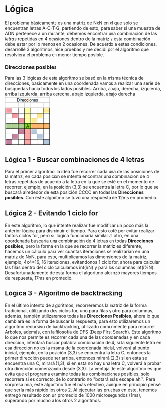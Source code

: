# Lógica

El problema básicamente es una matriz de NxN en el que solo se encuentran letras A-C-T-G, partiendo de esto, para saber si una muestra de ADN pertenece a un mutante, debemos encontrar una combinación de las _letras_ repetidas en 4 ocasiones dentro de la matriz y esta combinación debe estar por lo menos en 2 ocasiones.
De acuerdo a estas condiciones, desarrollé 3 algoritmos, hice pruebas y me decidí por el algoritmo que resolviera el problema en menor tiempo posible.

### Direcciones posibles
Para las 3 lógicas de este algoritmo se basó en la misma técnica de direcciones, basicamente en una coordenada vamos a realizar una serie de busquedas hacia todos los lados posibles.
Arriba, abajo, derecha, izquierda, arriba izquierda, arriba derecha, abajo izquierda, abajo derecha
![Direcciones](docs/direcciones.png)

## Lógica 1 - Buscar combinaciones de 4 letras
Para el primer algoritmo, la idea fue recorrer cada una de las posiciones de la matriz, en cada posición se intenta encontrar una combinación de 4 letras repetidas de acuerdo a la letra en la que se esté en el momento de recorrer, ejemplo, en la posición (3,3) se encuentra la letra C, por lo que se buscará alrededor de esta posición CCCC en todas las **Direcciones posibles**.
Con este algoritmo se tuvo una respuesta de 12ms en promedio.

## Lógica 2 - Evitando 1 ciclo for
En este algoritmo, lo que intenté realizar fue modificar un poco más la anterior lógica para disminuir el tiempo.
Para esto obté por evitar realizar tantos ciclos for, pero su lógica funcionaría similar al otro, en una coordenada buscaría una combinación de 4 letras en todas **Direcciones posibles**, pero la forma en la que se recorrer la matriz es diferente, hacemos un cálculo para ver cuantas iteraciones se realizarían en una matriz de NxN, para esto, multiplicamos las dimensiones de la matriz, ejemplo, 4x4=16, 16 iteraciones, evitandonos 1 ciclo for, ahora para calcular las filas dentro del ciclo calculamos int(i/N) y para las columnas int(i%N).
Desafortunadamente de esta forma el algoritmo alcanzó mayores tiempos de respuesta, 17ms en promedio.

## Lógica 3 - Algoritmo de backtracking
En el último intento de algoritmos, recorreremos la matriz de la forma tradicional, utilizando dos ciclos for, uno para filas y otro para columnas, además, también utilizaremos todas las **Direcciones Posibles**, ahora lo que cambiará es la forma de buscar la respuesta, para esto utilizaremos un algoritmo recursivo de backtracking, utilizado comunmente para recorrer Arboles, además, con la filosofía de DFS (Deep First Search).
Este algoritmo lo que nos permite es recorrer cada una de las coordenadas y en cada direccion, intentará buscar palabra combinación de 4, si la siguiente letra en esa dirección no es la misma de la coordenada inicial, volverá al punto inicial, ejemplo, en la posición (3,3) se encuentra la letra C, entonces la primer dirección puede ser arriba, entonces mirará (2,3) si en esta se encuentra una C, mirará (1,3), si en esta no hay una letra C, volverá a probar otra dirección comenzando desde (3,3).
La ventaja de este algoritmo es que evita que el programa examine todas las combinaciones posibles, solo recorrera si es correcto, de lo contrario no "botará más escape ahí".
Para sorpresa mía, este algoritmo fue el más efectivo, aunque en principio pensé que sería más rápido los otros 2.
Al ejecutar las pruebas en este, tenemos entregó resultado con un promedio de 1000 microsegundos (1ms), superando por mucho a los otros 2 algoritmos.
